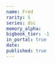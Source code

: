```yaml
---
name: Fred
rarity: 5
series: dsc
memory_alpha:
bigbook_tier: -1
in_portal: true
date:
published: true
---
```




